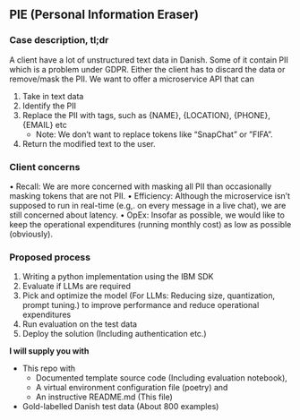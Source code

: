 ## PIE (Personal Information Eraser)

### Case description, tl;dr
A client have a lot of unstructured text data in Danish. Some of it contain PII which is a problem under GDPR. Either the client has to discard the data or remove/mask the PII.
We want to offer a microservice API that can
1.	Take in text data
2.	Identify the PII
3.	Replace the PII with tags, such as {NAME}, {LOCATION}, {PHONE}, {EMAIL} etc
    - Note: We don’t want to replace tokens like “SnapChat” or ”FIFA”.
4.	Return the modified text to the user.

### Client concerns
•	Recall: We are more concerned with masking all PII than occasionally masking tokens that are not PII.
•	Efficiency: Although the microservice isn’t supposed to run in real-time (e.g,. on every message in a live chat), we are still concerned about latency.
•	OpEx: Insofar as possible, we would like to keep the operational expenditures (running monthly cost) as low as possible (obviously).

### Proposed process
1.	Writing a python implementation using the IBM SDK
2.	Evaluate if LLMs are required
3.  Pick and optimize the model (For LLMs: Reducing size, quantization, prompt tuning.) to improve performance and reduce operational expenditures
3.	Run evaluation on the test data
4.	Deploy the solution (Including authentication etc.)

**I will supply you with**
-	This repo with
    - Documented template source code (Including evaluation notebook),
    - A virtual environment configuration file (poetry) and
    - An instructive README.md (This file)
-	Gold-labelled Danish test data (About 800 examples)

